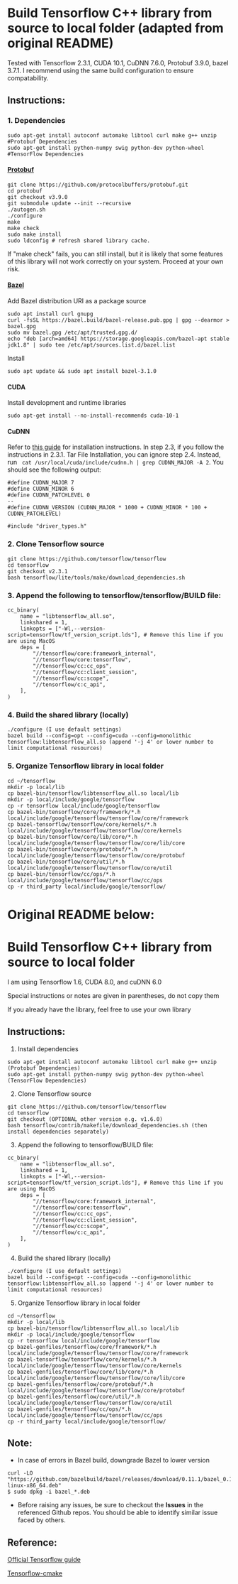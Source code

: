 # Build Tensorflow C++ library from source to local folder (adapted from original README)
Tested with Tensorflow 2.3.1, CUDA 10.1, CuDNN 7.6.0, Protobuf 3.9.0, bazel 3.7.1. I recommend using the same build configuration to ensure compatability. 

## Instructions:

### 1. Dependencies

```
sudo apt-get install autoconf automake libtool curl make g++ unzip  #Protobuf Dependencies
sudo apt-get install python-numpy swig python-dev python-wheel      #TensorFlow Dependencies
```

#### [Protobuf](https://github.com/protocolbuffers/protobuf/blob/master/src/README.md)
```
git clone https://github.com/protocolbuffers/protobuf.git
cd protobuf
git checkout v3.9.0
git submodule update --init --recursive
./autogen.sh
./configure
make
make check
sudo make install
sudo ldconfig # refresh shared library cache.
```
If "make check" fails, you can still install, but it is likely that some features of this library will not work correctly on your system. Proceed at your own risk.

#### [Bazel](https://docs.bazel.build/versions/3.7.0/install-ubuntu.html) 
Add Bazel distribution URI as a package source
```
sudo apt install curl gnupg
curl -fsSL https://bazel.build/bazel-release.pub.gpg | gpg --dearmor > bazel.gpg
sudo mv bazel.gpg /etc/apt/trusted.gpg.d/
echo "deb [arch=amd64] https://storage.googleapis.com/bazel-apt stable jdk1.8" | sudo tee /etc/apt/sources.list.d/bazel.list
```
Install 
```
sudo apt update && sudo apt install bazel-3.1.0
```

#### CUDA
Install development and runtime libraries
```
sudo apt-get install --no-install-recommends cuda-10-1 
```
#### CuDNN
Refer to [this guide](https://docs.nvidia.com/deeplearning/cudnn/install-guide/index.html) for installation instructions. In step 2.3, if you follow the instructions in 2.3.1. Tar File Installation, you can ignore step 2.4. Instead, run ``` cat /usr/local/cuda/include/cudnn.h | grep CUDNN_MAJOR -A 2```. You should see the following output:
```
#define CUDNN_MAJOR 7
#define CUDNN_MINOR 6
#define CUDNN_PATCHLEVEL 0
--
#define CUDNN_VERSION (CUDNN_MAJOR * 1000 + CUDNN_MINOR * 100 + CUDNN_PATCHLEVEL)

#include "driver_types.h"
```
### 2. Clone Tensorflow source

```
git clone https://github.com/tensorflow/tensorflow                 
cd tensorflow
git checkout v2.3.1
bash tensorflow/lite/tools/make/download_dependencies.sh
```

### 3. Append the following to tensorflow/tensorflow/BUILD file:

```
cc_binary(
    name = "libtensorflow_all.so",
    linkshared = 1,
    linkopts = ["-Wl,--version-script=tensorflow/tf_version_script.lds"], # Remove this line if you are using MacOS
    deps = [
        "//tensorflow/core:framework_internal",
        "//tensorflow/core:tensorflow",
        "//tensorflow/cc:cc_ops",
        "//tensorflow/cc:client_session",
        "//tensorflow/cc:scope",
        "//tensorflow/c:c_api",
    ],
)
```

### 4. Build the shared library (locally)

```
./configure (I use default settings)
bazel build --config=opt --config=cuda --config=monolithic tensorflow:libtensorflow_all.so (append '-j 4' or lower number to limit computational resources)
```
### 5. Organize Tensorflow library in local folder

```
cd ~/tensorflow
mkdir -p local/lib
cp bazel-bin/tensorflow/libtensorflow_all.so local/lib 
mkdir -p local/include/google/tensorflow
cp -r tensorflow local/include/google/tensorflow
cp bazel-bin/tensorflow/core/framework/*.h local/include/google/tensorflow/tensorflow/core/framework
cp bazel-tensorflow/tensorflow/core/kernels/*.h local/include/google/tensorflow/tensorflow/core/kernels
cp bazel-bin/tensorflow/core/lib/core/*.h local/include/google/tensorflow/tensorflow/core/lib/core
cp bazel-bin/tensorflow/core/protobuf/*.h local/include/google/tensorflow/tensorflow/core/protobuf
cp bazel-bin/tensorflow/core/util/*.h local/include/google/tensorflow/tensorflow/core/util
cp bazel-bin/tensorflow/cc/ops/*.h local/include/google/tensorflow/tensorflow/cc/ops
cp -r third_party local/include/google/tensorflow/
```


# Original README below:
# Build Tensorflow C++ library from source to local folder
I am using Tensorflow 1.6, CUDA 8.0, and cuDNN 6.0

Special instructions or notes are given in parentheses, do not copy them

If you already have the library, feel free to use your own library

## Instructions:

1. Install dependencies

```
sudo apt-get install autoconf automake libtool curl make g++ unzip  (Protobuf Dependencies)
sudo apt-get install python-numpy swig python-dev python-wheel      (TensorFlow Dependencies)
```

2. Clone Tensorflow source

```
git clone https://github.com/tensorflow/tensorflow                 
cd tensorflow
git checkout (OPTIONAL other version e.g. v1.6.0)
bash tensorflow/contrib/makefile/download_dependencies.sh (then install dependencies separately)
```

3. Append the following to tensorflow/BUILD file:

```
cc_binary(
    name = "libtensorflow_all.so",
    linkshared = 1,
    linkopts = ["-Wl,--version-script=tensorflow/tf_version_script.lds"], # Remove this line if you are using MacOS
    deps = [
        "//tensorflow/core:framework_internal",
        "//tensorflow/core:tensorflow",
        "//tensorflow/cc:cc_ops",
        "//tensorflow/cc:client_session",
        "//tensorflow/cc:scope",
        "//tensorflow/c:c_api",
    ],
)
```

4. Build the shared library (locally)

```
./configure (I use default settings)
bazel build --config=opt --config=cuda --config=monolithic tensorflow:libtensorflow_all.so (append '-j 4' or lower number to limit computational resources)
```

5. Organize Tensorflow library in local folder

```
cd ~/tensorflow
mkdir -p local/lib
cp bazel-bin/tensorflow/libtensorflow_all.so local/lib 
mkdir -p local/include/google/tensorflow
cp -r tensorflow local/include/google/tensorflow
cp bazel-genfiles/tensorflow/core/framework/*.h local/include/google/tensorflow/tensorflow/core/framework
cp bazel-tensorflow/tensorflow/core/kernels/*.h local/include/google/tensorflow/tensorflow/core/kernels
cp bazel-genfiles/tensorflow/core/lib/core/*.h local/include/google/tensorflow/tensorflow/core/lib/core
cp bazel-genfiles/tensorflow/core/protobuf/*.h local/include/google/tensorflow/tensorflow/core/protobuf
cp bazel-genfiles/tensorflow/core/util/*.h local/include/google/tensorflow/tensorflow/core/util
cp bazel-genfiles/tensorflow/cc/ops/*.h local/include/google/tensorflow/tensorflow/cc/ops
cp -r third_party local/include/google/tensorflow/
```

## Note:
* In case of errors in Bazel build, downgrade Bazel to lower version

```
curl -LO "https://github.com/bazelbuild/bazel/releases/download/0.11.1/bazel_0.11.1-linux-x86_64.deb" 
$ sudo dpkg -i bazel_*.deb
```

* Before raising any issues, be sure to checkout the **Issues** in the referenced Github repos. You should be able to identify similar issue faced by others.

## Reference:
[Official Tensorflow guide](https://www.tensorflow.org/install/install_sources)

[Tensorflow-cmake](https://github.com/cjweeks/tensorflow-cmake)


